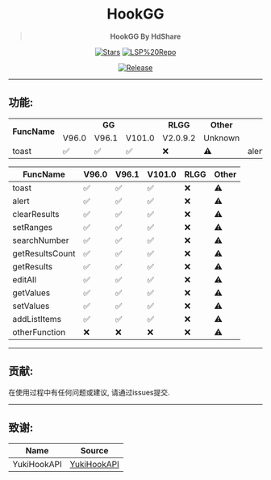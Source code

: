 <div align="center">

<h1>HookGG</h1>

> **HookGG By HdShare**

<div align="center">

  [![Stars](https://img.shields.io/github/stars/Xposed-Modules-Repo/me.hd.hookgg?label=stars)](https://github.com/Xposed-Modules-Repo/me.hd.hookgg)
  [![LSP%20Repo](https://img.shields.io/github/downloads/Xposed-Modules-Repo/me.hd.hookgg/total?label=LSP%20Repo&labelColor=F48FB1)](https://github.com/Xposed-Modules-Repo/me.hd.hookgg/releases)

</div>

[![Release](https://img.shields.io/github/v/release/Xposed-Modules-Repo/me.hd.hookgg)](https://github.com/Xposed-Modules-Repo/me.hd.hookgg/releases/latest)

</div>

---
## 功能:

<table>
   <tr>
      <td rowspan="2" align="center"><b>FuncName</b></td>
      <td colspan="3" align="center"><b>GG</b></td>
      <td colspan="1" align="center"><b>RLGG</b></td>
      <td colspan="1" align="center"><b>Other</b></td>
   </tr>
   <tr>
      <td>V96.0</td> <td>V96.1</td> <td>V101.0</td> <td>V2.0.9.2</td> <td>Unknown</td>
   </tr>
   <tr>
     <td>toast</td> <td>✅</td> <td>✅</td> <td>✅</td> <td>❌</td> <td>⚠️</td>
     <td>alert</td> <td>✅</td> <td>✅</td> <td>✅</td> <td>❌</td> <td>⚠️</td>
     <td>clearResults</td> <td>✅</td> <td>✅</td> <td>✅</td> <td>❌</td> <td>⚠️</td>
     <td>setRanges</td> <td>✅</td> <td>✅</td> <td>✅</td> <td>❌</td> <td>⚠️</td>
     <td>searchNumber</td> <td>✅</td> <td>✅</td> <td>✅</td> <td>❌</td> <td>⚠️</td>
     <td>getResultsCount</td> <td>✅</td> <td>✅</td> <td>✅</td> <td>❌</td> <td>⚠️</td>
     <td>getResults</td> <td>✅</td> <td>✅</td> <td>✅</td> <td>❌</td> <td>⚠️</td>
     <td>editAll</td> <td>✅</td> <td>✅</td> <td>✅</td> <td>❌</td> <td>⚠️</td>
     <td>getValues</td> <td>✅</td> <td>✅</td> <td>✅</td> <td>❌</td> <td>⚠️</td>
     <td>setValues</td> <td>✅</td> <td>✅</td> <td>✅</td> <td>❌</td> <td>⚠️</td>
     <td>addListItems</td> <td>✅</td> <td>✅</td> <td>✅</td> <td>❌</td> <td>⚠️</td>
     <td>otherFunction</td> <td>❌</td> <td>❌</td> <td>❌</td> <td>❌</td> <td>⚠️</td>
   </tr>
</table>

| FuncName               | V96.0 | V96.1 | V101.0 | RLGG | Other |
| ---------------------- | --- | --- | --- | --- | --- |
| toast                  | ✅ | ✅ | ✅ | ❌ | ⚠️ |
| alert                  | ✅ | ✅ | ✅ | ❌ | ⚠️ |
| clearResults           | ✅ | ✅ | ✅ | ❌ | ⚠️ |
| setRanges              | ✅ | ✅ | ✅ | ❌ | ⚠️ |
| searchNumber           | ✅ | ✅ | ✅ | ❌ | ⚠️ |
| getResultsCount        | ✅ | ✅ | ✅ | ❌ | ⚠️ |
| getResults             | ✅ | ✅ | ✅ | ❌ | ⚠️ |
| editAll                | ✅ | ✅ | ✅ | ❌ | ⚠️ |
| getValues              | ✅ | ✅ | ✅ | ❌ | ⚠️ |
| setValues              | ✅ | ✅ | ✅ | ❌ | ⚠️ |
| addListItems           | ✅ | ✅ | ✅ | ❌ | ⚠️ |
| otherFunction          | ❌ | ❌ | ❌ | ❌ | ⚠️ |

---
## 贡献:

在使用过程中有任何问题或建议, 请通过issues提交.

---
## 致谢:

|     Name     |                               Source                               |
| ------------ | ------------------------------------------------------------------ |
| YukiHookAPI  | [YukiHookAPI](https://github.com/HighCapable/YukiHookAPI)          |

